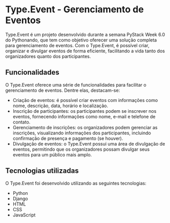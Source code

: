 
# Type.Event - Gerenciamento de Eventos

Type.Event é um projeto desenvolvido durante a semana PyStack Week 6.0 do Pythonando, que tem como objetivo oferecer uma solução completa para gerenciamento de eventos. Com o Type.Event, é possível criar, organizar e divulgar eventos de forma eficiente, facilitando a vida tanto dos organizadores quanto dos participantes.

## Funcionalidades

O Type.Event oferece uma série de funcionalidades para facilitar o gerenciamento de eventos. Dentre elas, destacam-se:

-   Criação de eventos: é possível criar eventos com informações como nome, descrição, data, horário e localização.
-   Inscrição de participantes: os participantes podem se inscrever nos eventos, fornecendo informações como nome, e-mail e telefone de contato.
-   Gerenciamento de inscrições: os organizadores podem gerenciar as inscrições, visualizando informações dos participantes, incluindo confirmação de presença e pagamento (se houver).
-   Divulgação de eventos: o Type.Event possui uma área de divulgação de eventos, permitindo que os organizadores possam divulgar seus eventos para um público mais amplo.

## Tecnologias utilizadas

O Type.Event foi desenvolvido utilizando as seguintes tecnologias:

-   Python
-   Django
-   HTML
-   CSS
-   JavaScript